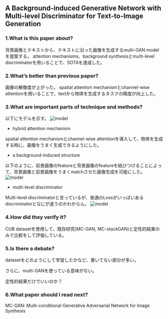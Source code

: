 ## A Background-induced Generative Network with Multi-level Discriminator for Text-to-Image Generation

### 1.What is this paper about?

背景画像とテキストから、テキストに沿った画像を生成するmulti-GAN modelを提案する。
attention mechanisms、background synthesisとmulti-level discriminatorを用いることで、SOTAを達成した。

### 2.What’s better than previous paper?

画像の解像度が上がった。
spatial attention mechanismとchannel-wise attentionを用いることで、textから物体を生成するタスクの精度が向上した。

### 3.What are important parts of technique and methods?

以下にモデルを示す。
![model](../../../img/BGNet_model.png) 

- hybrid attention mechanism

spatial attention mechanismとchannel-wise attentionを導入して、物体を生成する時に、画像をうまく生成できるようにした。

- a background-induced structure

以下のように、前景画像のfeatureと背景画像のfeatureを結びつけることによって、背景画像と前景画像をうまくmatchさせた画像生成を可能にした。
![model](../../../img/BGNet_combine.png) 

- multi-level discriminator

Multi-level discriminatorと言っているが、普通のLossがいっぱいあるdiscriminatorとなにが違うのかわからん。
![model](../../../img/BGNet_discriminator.png) 



### 4.How did they verify it?

CUB datasetを使用して、既存研究(MC-GAN, MC-stackGAN)と定性的結果のみで比較をして評価している。



### 5.Is there a debate?

datasetをどのようにして学習したかなど、書いてない部分が多い。

さらに、multi-GANを使っている意味がない。

定性的結果だけでいいのか？


### 6.What paper should I read next?

MC-GAN: Multi-conditional Generative Adversarial Network for Image Synthesis


